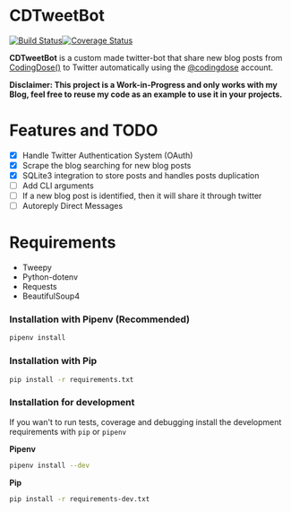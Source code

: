 # CDTweetBot
[![Build Status](https://travis-ci.org/franccesco/CDTweetBot.svg?branch=master)](https://travis-ci.org/franccesco/CDTweetBot)[![Coverage Status](https://coveralls.io/repos/github/franccesco/CDTweetBot/badge.svg?branch=master)](https://coveralls.io/github/franccesco/CDTweetBot?branch=master)

**CDTweetBot** is a custom made twitter-bot that share new blog posts from [CodingDose()](https://codingdose.info/) to Twitter automatically using the [@codingdose](https://twitter.com/codingdose) account.


**Disclaimer: This project is a Work-in-Progress and only works with my Blog, feel free to reuse my code as an example to use it in your projects.**

# Features and TODO
- [x] Handle Twitter Authentication System (OAuth)
- [x] Scrape the blog searching for new blog posts
- [x] SQLite3 integration to store posts and handles posts duplication
- [ ] Add CLI arguments
- [ ] If a new blog post is identified, then it will share it through twitter
- [ ] Autoreply Direct Messages

# Requirements
- Tweepy
- Python-dotenv
- Requests
- BeautifulSoup4

### Installation with Pipenv (Recommended)
```sh
pipenv install
```
### Installation with Pip

```sh
pip install -r requirements.txt
```

### Installation for development
If you wan't to run tests, coverage and debugging install the development requirements with `pip` or `pipenv`

**Pipenv**
```sh
pipenv install --dev
```
**Pip**
```sh
pip install -r requirements-dev.txt
```

